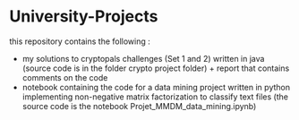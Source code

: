 # University-Projects
this repository contains the following :
- my solutions to cryptopals challenges (Set 1 and 2) written in java (source code is in the folder crypto project folder) + report that contains comments on the code
- notebook containing the code for a data mining project written in python implementing non-negative matrix factorization to classify text files (the source code is the notebook
Projet_MMDM_data_mining.ipynb)

